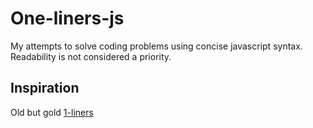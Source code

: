 # One-liners-js
My attempts to solve coding problems using concise javascript syntax. Readability is not considered a priority.

## Inspiration
Old but gold [1-liners](https://github.com/1-liners/1-liners)

